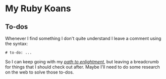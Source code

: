 # My Ruby Koans

## To-dos

Whenever I find something I don't quite understand I leave a comment using the syntax:

```
# to-do: ...
```

So I can keep going with my [_path to enlightment_](koans#the-path-to-enlightenment),  but leaving a breadcrumb for things that I should check out after. Maybe I'll need to do some research on the web to solve those to-dos.

